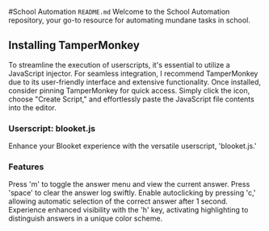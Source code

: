 #School Automation `README.md`
Welcome to the School Automation repository, your go-to resource for automating mundane tasks in  school.

## Installing TamperMonkey
To streamline the execution of userscripts, it's essential to utilize a JavaScript injector. For seamless integration, I recommend TamperMonkey due to its user-friendly interface and extensive functionality. Once installed, consider pinning TamperMonkey for quick access. Simply click the icon, choose "Create Script," and effortlessly paste the JavaScript file contents into the editor.

### Userscript: blooket.js
Enhance your Blooket experience with the versatile userscript, 'blooket.js.'

### Features
Press 'm' to toggle the answer menu and view the current answer.
Press 'space' to clear the answer log swiftly.
Enable autoclicking by pressing 'c,' allowing automatic selection of the correct answer after 1 second.
Experience enhanced visibility with the 'h' key, activating highlighting to distinguish answers in a unique color scheme.
